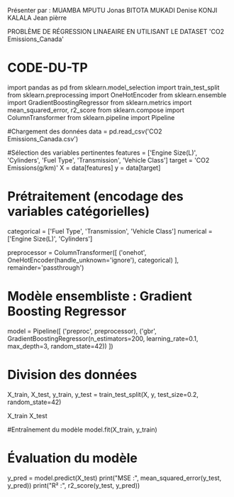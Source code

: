 Présenter par : 
MUAMBA MPUTU Jonas 
BITOTA MUKADI Denise 
KONJI KALALA Jean pièrre

PROBLÈME DE RÉGRESSION LINAEAIRE EN UTILISANT LE DATASET 'CO2 Emissions_Canada'

# CODE-DU-TP

import pandas as pd
from sklearn.model_selection import train_test_split
from sklearn.preprocessing import OneHotEncoder
from sklearn.ensemble import GradientBoostingRegressor
from sklearn.metrics import mean_squared_error, r2_score
from sklearn.compose import ColumnTransformer
from sklearn.pipeline import Pipeline


#Chargement des données
data = pd.read_csv('CO2 Emissions_Canada.csv')


#Sélection des variables pertinentes
features = ['Engine Size(L)', 'Cylinders', 'Fuel Type', 'Transmission', 'Vehicle Class']
target = 'CO2 Emissions(g/km)'
X = data[features]
y = data[target]

# Prétraitement (encodage des variables catégorielles)
categorical = ['Fuel Type', 'Transmission', 'Vehicle Class']
numerical = ['Engine Size(L)', 'Cylinders']

preprocessor = ColumnTransformer([
    ('onehot', OneHotEncoder(handle_unknown='ignore'), categorical)
], remainder='passthrough')

# Modèle ensembliste : Gradient Boosting Regressor
model = Pipeline([
    ('preproc', preprocessor),
    ('gbr', GradientBoostingRegressor(n_estimators=200, learning_rate=0.1, max_depth=3, random_state=42))
])

# Division des données
X_train, X_test, y_train, y_test = train_test_split(X, y, test_size=0.2, random_state=42)


X_train
X_test

#Entraînement du modèle
model.fit(X_train, y_train)

# Évaluation du modèle 
y_pred = model.predict(X_test)
print("MSE :", mean_squared_error(y_test, y_pred))
print("R² :", r2_score(y_test, y_pred))